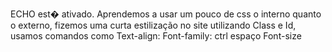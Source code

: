 ECHO est� ativado.
Aprendemos a usar um pouco de css o interno quanto o externo, fizemos uma curta estilização no site utilizando Class e Id, usamos comandos como 
Text-align:
Font-family: ctrl espaço
Font-size
